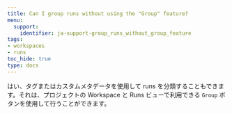 ```yaml
---
title: Can I group runs without using the "Group" feature?
menu:
  support:
    identifier: ja-support-group_runs_without_group_feature
tags:
- workspaces
- runs
toc_hide: true
type: docs
---
```


はい、タグまたはカスタムメタデータを使用して runs を分類することもできます。それは、プロジェクトの Workspace と Runs ビューで利用できる `Group` ボタンを使用して行うことができます。